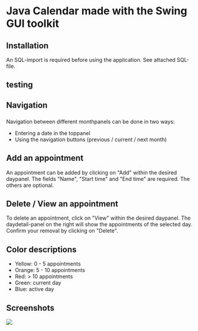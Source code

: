 # Java Calendar made with the Swing GUI toolkit

## Installation
An SQL-import is required before using the application. See attached SQL-file.
## testing 
## Navigation
###
Navigation between different monthpanels can be done in two ways:
* Entering a date in the toppanel
* Using the navigation buttons (previous / current / next month)

## Add an appointment
An appointment can be added by clicking on "Add" within the desired daypanel.
The fields "Name", "Start time" and "End time" are required. The others are optional.

## Delete / View an appointment
To delete an appointment, click on "View" within the desired daypanel. The daydetail-panel on the right will show the appointments of the selected day. Confirm your removal by clicking on "Delete".

## Color descriptions
* Yellow: 0 - 5 appointments
* Orange: 5 - 10 appointments
* Red: > 10 appointments
* Green: current day
* Blue: active day

## Screenshots
![](http://bramdehart.nl/screenshots/Screen%20Shot%202016-12-06%20at%2022.05.06.png)

